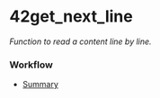 # 42get_next_line
*Function to read a content line by line.*

### Workflow
- [Summary](https://github.com/faleite/42get_next_line/blob/main/dcs/summary.md)
